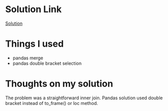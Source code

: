 # Solution Link
[Solution](https://leetcode.com/problems/product-sales-analysis-i/editorial/)

# Things I used

- pandas merge
- pandas double bracket selection

# Thoughts on my solution

The problem was a straightforward inner join.  Pandas solution used double bracket instead of to_frame() or loc method.